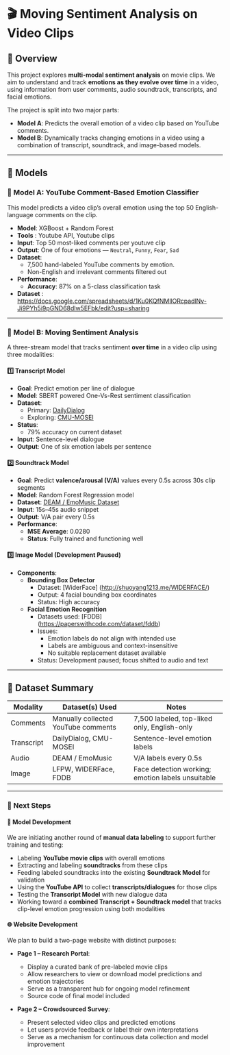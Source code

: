 # 🎬 Moving Sentiment Analysis on Video Clips

## 📌 Overview

This project explores **multi-modal sentiment analysis** on movie clips. We aim to understand and track **emotions as they evolve over time** in a video, using information from user comments, audio soundtrack, transcripts, and facial emotions.

The project is split into two major parts:
- **Model A**: Predicts the overall emotion of a video clip based on YouTube comments.
- **Model B**: Dynamically tracks changing emotions in a video using a combination of transcript, soundtrack, and image-based models.

---

## 🧠 Models

### 🧾 Model A: YouTube Comment-Based Emotion Classifier

This model predicts a video clip’s overall emotion using the top 50 English-language comments on the clip.

- **Model**: XGBoost + Random Forest
- **Tools** : Youtube API, Youtube clips
- **Input**: Top 50 most-liked comments per youtuve clip
- **Output**: One of four emotions — `Neutral`, `Funny`, `Fear`, `Sad`
- **Dataset**:
  - 7,500 hand-labeled YouTube comments by emotion. 
  - Non-English and irrelevant comments filtered out
- **Performance**:  
  - **Accuracy**: 87% on a 5-class classification task
- **Dataset** : https://docs.google.com/spreadsheets/d/1Ku0KQfNMllORcpadlNv-Ji9PYh5i9pGND68dlw5EFbk/edit?usp=sharing 

---

### 🎥 Model B: Moving Sentiment Analysis

A three-stream model that tracks sentiment **over time** in a video clip using three modalities:

#### 1️⃣ Transcript Model
- **Goal**: Predict emotion per line of dialogue
- **Model**: SBERT powered One-Vs-Rest sentiment classification
- **Dataset**: 
  - Primary: [DailyDialog](https://paperswithcode.com/dataset/dailydialog)
  - Exploring: [CMU-MOSEI](http://multicomp.cs.cmu.edu/resources/cmu-mosei-dataset/)
- **Status**: 
  - 79% accuracy on current dataset
- **Input**: Sentence-level dialogue
- **Output**: One of six emotion labels per sentence

#### 2️⃣ Soundtrack Model
- **Goal**: Predict **valence/arousal (V/A)** values every 0.5s across 30s clip segments
- **Model**: Random Forest Regression model 
- **Dataset**: [DEAM / EmoMusic Dataset](https://cvml.unige.ch/databases/DEAM/)
- **Input**: 15s–45s audio snippet
- **Output**: V/A pair every 0.5s
- **Performance**: 
  - **MSE Average**: 0.0280
  - **Status**: Fully trained and functioning well

#### 3️⃣ Image Model (Development Paused)
- **Components**:
  - **Bounding Box Detector**
    - Dataset: [WiderFace] (http://shuoyang1213.me/WIDERFACE/)
    - Output: 4 facial bounding box coordinates
    - Status: High accuracy
  - **Facial Emotion Recognition**
    - Datasets used: [FDDB] (https://paperswithcode.com/dataset/fddb)
    - Issues:
      - Emotion labels do not align with intended use
      - Labels are ambiguous and context-insensitive
      - No suitable replacement dataset available
    - Status: Development paused; focus shifted to audio and text

---

## 🧪 Dataset Summary

| Modality   | Dataset(s) Used                     | Notes |
|------------|-------------------------------------|-------|
| Comments   | Manually collected YouTube comments | 7,500 labeled, top-liked only, English-only |
| Transcript | DailyDialog, CMU-MOSEI              | Sentence-level emotion labels |
| Audio      | DEAM / EmoMusic                     | V/A labels every 0.5s |
| Image      | LFPW, WIDERFace, FDDB               | Face detection working; emotion labels unsuitable |

---

### 🌱 Next Steps

#### 🔄 Model Development

We are initiating another round of **manual data labeling** to support further training and testing:

- Labeling **YouTube movie clips** with overall emotions
- Extracting and labeling **soundtracks** from these clips
- Feeding labeled soundtracks into the existing **Soundtrack Model** for validation
- Using the **YouTube API** to collect **transcripts/dialogues** for those clips
- Testing the **Transcript Model** with new dialogue data
- Working toward a **combined Transcript + Soundtrack model** that tracks clip-level emotion progression using both modalities

#### 🌐 Website Development

We plan to build a two-page website with distinct purposes:

- **Page 1 – Research Portal**:  
  - Display a curated bank of pre-labeled movie clips  
  - Allow researchers to view or download model predictions and emotion trajectories  
  - Serve as a transparent hub for ongoing model refinement
  - Source code of final model included

- **Page 2 – Crowdsourced Survey**:  
  - Present selected video clips and predicted emotions  
  - Let users provide feedback or label their own interpretations  
  - Serve as a mechanism for continuous data collection and model improvement

  
